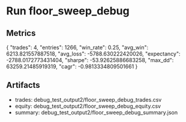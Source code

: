 # Run floor_sweep_debug

## Metrics
{
  "trades": 4,
  "entries": 1266,
  "win_rate": 0.25,
  "avg_win": 6213.821557887518,
  "avg_loss": -5788.630222420026,
  "expectancy": -2788.0172773431404,
  "sharpe": -53.92625886683258,
  "max_dd": 63259.21485919319,
  "cagr": -0.9813334809501661
}

## Artifacts
- trades: debug_test_output2/floor_sweep_debug_trades.csv
- equity: debug_test_output2/floor_sweep_debug_equity.csv
- summary: debug_test_output2/floor_sweep_debug_summary.json